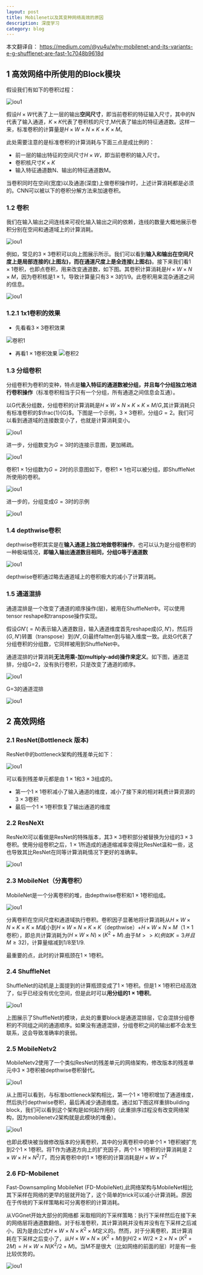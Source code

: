 ```yaml
---
layout: post
title: Mobilenet以及其变种网络高效的原因
description: 深度学习
category: blog
---
```

本文翻译自： https://medium.com/@yu4u/why-mobilenet-and-its-variants-e-g-shufflenet-are-fast-1c7048b9618d

## 1 高效网络中所使用的Block模块

假设我们有如下的卷积过程：

![iou1](/images/blog/effient-smallnet-1.png)

假设$H\times W$代表了上一层的输出**空间尺寸**，即当前卷积的特征输入尺寸，其中的N代表了输入通道，$K\times K$代表了卷积核的尺寸,M代表了输出的特征通道数。这样一来，标准卷积的计算量是$H\times W\times N\times K\times K\times M$。

此处需要注意的是标准卷积的计算消耗与下面三点是成比例的：

+ 前一层的输出特征的空间尺寸$H\times W$，即当前卷积的输入尺寸。
+ 卷积核尺寸$K\times K$
+ 输入特征通道数N、输出的特征通道数M。

当卷积同时在空间(宽度)以及通道(深度)上做卷积操作时，上述计算消耗都是必须的。CNN可以被以下的卷积分解方法来加速卷积。

### 1.2 卷积

我们在输入输出之间连线来可视化输入输出之间的依赖，连线的数量大概地展示卷积分别在空间和通道域上的计算消耗。

![iou1](/images/blog/effient-smallnet-2.png)

例如，常见的$3\times3$卷积可以向上图展示所示。我们可以看到**输入和输出在空间尺度上是局部连接的(上图左)，而在通道尺度上是全连接(上图右)**。接下来我们看$1\times1$卷积，也即点卷积，用来改变通道数，如下图。其卷积计算消耗是$H\times W\times N\times M$，因为卷积核是$1\times1$，导致计算量只有$3\times3$的1/9。此卷积用来混杂通道之间的信息。

![iou1](/images/blog/effient-smallnet-3.png)

### 1.2.1 1x1卷积的效果

+ 先看看$3\times 3$卷积效果

![卷积1](/images/blog/small_effient_3x3.gif)

+ 再看$1\times 1$卷积效果
![卷积2](/images/blog/small_effient_1x1.gif)

### 1.3 分组卷积

分组卷积为卷积的变种，特点是**输入特征的通道数被分组，并且每个分组独立地进行卷积操作**（标准卷积相当于只有一个分组，所有通道之间信息会互通）。

以G代表分组数，分组卷积的计算消耗是$H\times W\times N\times K\times K\times M/G$,其计算消耗只有标准卷积的$\frac{1}{G}$。下图是一个示例，$3\times3$卷积，分组$G=2$。我们可以看到通道域的连接数变小了，也就是计算消耗变小。

![iou1](/images/blog/effient-smallnet-4.png)

进一步，分组数变为$G=3$时的连接示意图，更加稀疏。

![iou1](/images/blog/effient-smallnet-5.png)

卷积$1\times1$分组数为$G=2$时的示意图如下，卷积$1\times 1$也可以被分组，即ShuffleNet所使用的卷积。

![iou1](/images/blog/effient-smallnet-6.png)

进一步的，分组变成$G=3$时的示例

![iou1](/images/blog/effient-smallnet-7.png)


### 1.4 depthwise卷积

depthwise卷积其实是在**输入通道上独立地做卷积操作**，也可以认为是分组卷积的一种极端情况，**即输入输出通道数目相同，分组G等于通道数**

![iou1](/images/blog/effient-smallnet-8.png)

depthwise卷积通过略去通道域上的卷积极大的减小了计算消耗。

### 1.5 通道混排

通道混排是一个改变了通道的顺序操作(层)，被用在ShuffleNet中。可以使用tensor reshape和transpose操作实现。

假设$GN'(=N)$表示输入通道数目，输入通道维度首先reshape成$(G,N')$，然后将$(G,N')$转置（transpose）到$(N',G)$最终faltten到与输入维度一致。此处G代表了分组卷积的分组数，它同样被用到ShuffleNet中。

通道混排的计算消耗**无法用乘-加(multiply-add)操作来定义**。如下图，通道混排，分组G=2，没有执行卷积，只是改变了通道的顺序。

![iou1](/images/blog/effient-smallnet-9.png)

G=3的通道混排

![iou1](/images/blog/effient-smallnet-10.png)


## 2 高效网络

### 2.1 ResNet(Bottleneck 版本)

ResNet中的bottleneck架构的残差单元如下：

![iou1](/images/blog/effient-smallnet-11.png)

可以看到残差单元都是由 $1\times1$和$3\times3$组成的。
+ 第一个$1\times1$卷积减小了输入通道的维度，减小了接下来的相对耗费计算资源的$3\times3$卷积
+ 最后一个$1\times1$卷积恢复了输出通道的维度

### 2.2 ResNeXt

ResNeXt可以看做是ResNet的特殊版本，其$3\times3$卷积部分被替换为分组的$3\times3$卷积。使用分组卷积之后，$1\times1$所造成的通道缩减率变得比ResNet温和一些，这也导致其比ResNet在同等计算消耗情况下更好的准确率。

![iou1](/images/blog/effient-smallnet-12.png)

### 2.3 MobileNet（分离卷积）

MobileNet是一个分离卷积的堆，由depthwise卷积和$1\times1$卷积组成。

![iou1](/images/blog/effient-smallnet-13.png)

分离卷积在空间尺度和通道域执行卷积。卷积因子显著地将计算消耗从$H\times W\times N\times K\times K\times M$减小到$H\times W\times N\times K\times K$（depthwise）+$H\times W\times N\times M$（$1\times1$卷积），即总共计算消耗为$(H\times W\times N)\times(K^2+M)$.由于$M>>K(例如 K=3并且M\ge 32)$，计算量缩减到1/8至1/9.

最重要的点，此时的计算瓶颈在$1\times1$卷积。

### 2.4 ShuffleNet

ShuffleNet的动机是上面提到的计算瓶颈变成了$1\times1$卷积。但是$1\times1$卷积已经高效了，似乎已经没有优化空间，但是此时可以**用分组的$1\times1$卷积**。

![iou1](/images/blog/effient-smallnet-14.png)

上图展示了ShuffleNet的模块，此处的重要block是通道混排层，它会混排分组卷积的不同组之间的通道顺序。如果没有通道混排，分组卷积之间的输出都不会发生联系，这会导致准确率的衰弱。

### 2.5 MobileNetv2

MobileNetv2使用了一个类似ResNet的残差单元的网络架构，修改版本的残差单元中$3\times3$卷积被depthwise卷积替代。

![iou1](/images/blog/effient-smallnet-15.png)

从上图可以看到，与标准bottleneck架构相比，第一个$1\times1$卷积增加了通道维度，然后执行depthwise卷积，最后再减少通道维度。通过如下图这样重排building block，我们可以看到这个架构是如何起作用的（此重排序过程没有改变网络架构，因为mobilenetv2架构就是此模块的堆叠）。

![iou1](/images/blog/effient-smallnet-16.png)

也即此模块被当做修改版本的分离卷积，其中的分离卷积中的单个$1\times1$卷积被扩充到2个$1\times1$卷积。将T作为通道方向上的扩充因子，两个$1\times1$卷积的计算消耗是 $2\times W\times H\times N^2/T$，而分离卷积中的$1\times1$卷积的计算消耗是$H\times W\times T^2$

### 2.6 FD-Mobilenet

 Fast-Downsampling MobileNet (FD-MobileNet),此网络架构与MobileNet相比其下采样在网络的更早的层就开始了，这个简单的trick可以减小计算消耗。原因在于传统的下采样策略和可分离卷积的计算消耗。

从VGGnet开始大部分的网络都 采取相同的下采样策略：执行下采样然后在接下来的网络层将通道数翻倍。对于标准卷积，其计算消耗并没有并没有在下采样之后减小，因为是由公式$H\times W\times N\times K^2\times M$定义的。然而，对于分离卷积，其计算消耗在下采样之后变小了，从$H\times W\times N\times(K^2+M)$到$H/2\times W/2\times 2\times N\times(K^2+2M)=H\times W\times N(K^2/2+M)$。当M不是很大（比如网络的前面的层）时是有一些比较优势的。

![iou1](/images/blog/effient-smallnet-17.png)


